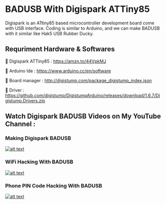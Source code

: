 # BADUSB With Digispark ATTiny85
Digispark is an ATtiny85 based microcontroller development board come with USB interface. Coding is similar to Arduino, and we can make BADUSB with it similar like Hak5 USB Rubber Ducky.

## Requriment Hardware & Softwares

🔗 Digispark ATTiny85 : https://amzn.to/44VpkMJ

🔗 Arduino Ide : https://www.arduino.cc/en/software

🔗 Board manager : http://digistump.com/package_digistump_index.json

🔗 Driver : https://github.com/digistump/DigistumpArduino/releases/download/1.6.7/Digistump.Drivers.zip

## Watch Digispark BADUSB Videos on My YouTube Channel :

### Making Digispark BADUSB
[![alt text](https://img.youtube.com/vi/uUcmAPKvQ4Q/maxresdefault.jpg)](https://youtu.be/uUcmAPKvQ4Q)

### WiFi Hacking With BADUSB
[![alt text](https://img.youtube.com/vi/cLWqbGjDmPk/maxresdefault.jpg)](https://youtu.be/cLWqbGjDmPk)

### Phone PIN Code Hacking With BADUSB
[![alt text](https://img.youtube.com/vi/Pg1Yz_OMb08/maxresdefault.jpg)](https://youtu.be/Pg1Yz_OMb08)
